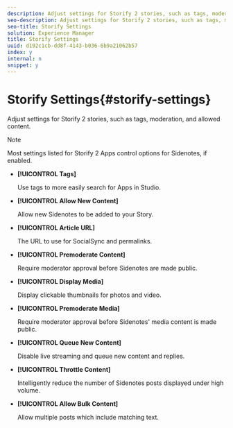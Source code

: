 ```yaml
---
description: Adjust settings for Storify 2 stories, such as tags, moderation, and allowed content.
seo-description: Adjust settings for Storify 2 stories, such as tags, moderation, and allowed content.
seo-title: Storify Settings
solution: Experience Manager
title: Storify Settings
uuid: d192c1cb-dd8f-4143-b036-6b9a21062b57
index: y
internal: n
snippet: y
---
```


# Storify Settings{#storify-settings}

Adjust settings for Storify 2 stories, such as tags, moderation, and allowed content.

>[!NOTE]
>
>Most settings listed for Storify 2 Apps control options for Sidenotes, if enabled.

* **[!UICONTROL Tags]**

  Use tags to more easily search for Apps in Studio.

* **[!UICONTROL Allow New Content]**

  Allow new Sidenotes to be added to your Story.

* **[!UICONTROL Article URL]**

  The URL to use for SocialSync and permalinks.

* **[!UICONTROL Premoderate Content]**

  Require moderator approval before Sidenotes are made public.

* **[!UICONTROL Display Media]**

  Display clickable thumbnails for photos and video.

* **[!UICONTROL Premoderate Media]**

  Require moderator approval before Sidenotes' media content is made public.

* **[!UICONTROL Queue New Content]**

  Disable live streaming and queue new content and replies.

* **[!UICONTROL Throttle Content]**

  Intelligently reduce the number of Sidenotes posts displayed under high volume.

* **[!UICONTROL Allow Bulk Content]**

  Allow multiple posts which include matching text.

